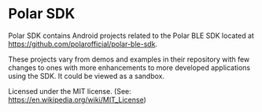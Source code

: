 # Polar SDK

Polar SDK contains Android projects related to the Polar BLE SDK located at https://github.com/polarofficial/polar-ble-sdk.

These projects vary from demos and examples in their repository with few changes to ones with more enhancements to more developed applications using the SDK.  It could be viewed as a sandbox.


Licensed under the MIT license. (See: https://en.wikipedia.org/wiki/MIT_License)